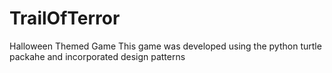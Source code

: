 # TrailOfTerror
Halloween Themed Game
This game was developed using the python turtle packahe and incorporated design patterns
